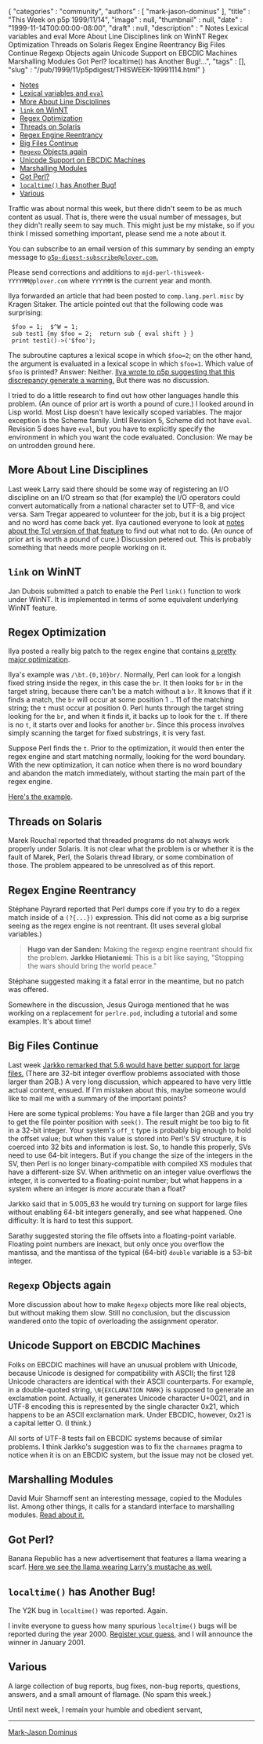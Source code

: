 {
   "categories" : "community",
   "authors" : [
      "mark-jason-dominus"
   ],
   "title" : "This Week on p5p 1999/11/14",
   "image" : null,
   "thumbnail" : null,
   "date" : "1999-11-14T00:00:00-08:00",
   "draft" : null,
   "description" : " Notes Lexical variables and eval More About Line Disciplines link on WinNT Regex Optimization Threads on Solaris Regex Engine Reentrancy Big Files Continue Regexp Objects again Unicode Support on EBCDIC Machines Marshalling Modules Got Perl? localtime() has Another Bug!...",
   "tags" : [],
   "slug" : "/pub/1999/11/p5pdigest/THISWEEK-19991114.html"
}



-   [Notes](#Notes)
-   [Lexical variables and `eval`](#Lexical_variables_and_eval)
-   [More About Line Disciplines](#More_About_Line_Disciplines)
-   [`link` on WinNT](#link_on_WinNT)
-   [Regex Optimization](#Ilya_Regex_Optimization)
-   [Threads on Solaris](#Threads_on_Solaris)
-   [Regex Engine Reentrancy](#Regex_Engine_Reentrancy)
-   [Big Files Continue](#Big_Files_Continue)
-   [`Regexp` Objects again](#Regexp_Objects_again)
-   [Unicode Support on EBCDIC Machines](#Unicode_Support_on_EBCDIC_Machines)
-   [Marshalling Modules](#Marshalling_Modules)
-   [Got Perl?](#Got_Perl?)
-   [`localtime()` has Another Bug!](#localtime_has_Another_Bug)
-   [Various](#Various)

Traffic was about normal this week, but there didn't seem to be as much content as usual. That is, there were the usual number of messages, but they didn't really seem to say much. This might just be my mistake, so if you think I missed something important, please send me a note about it.

You can subscribe to an email version of this summary by sending an empty message to [`p5p-digest-subscribe@plover.com`.](mailto:p5p-digest-subscribe@plover.com)

Please send corrections and additions to `mjd-perl-thisweek-YYYYMM@plover.com` where `YYYYMM` is the current year and month.

Ilya forwarded an article that had been posted to `comp.lang.perl.misc` by Kragen Sitaker. The article pointed out that the following code was surprising:

     $foo = 1;  $^W = 1;
     sub test1 {my $foo = 2;  return sub { eval shift } }
     print test1()->('$foo');

The subroutine captures a lexical scope in which `$foo=2`; on the other hand, the argument is evaluated in a lexical scope in which `$foo=1`. Which value of `$foo` is printed? Answer: Neither. [Ilya wrote to p5p suggesting that this discrepancy generate a warning.](http://www.xray.mpe.mpg.de/mailing-lists/perl5-porters/1999-11/msg00280.html) But there was no discussion.

I tried to do a little research to find out how other languages handle this problem. (An ounce of prior art is worth a pound of cure.) I looked around in Lisp world. Most Lisp doesn't have lexically scoped variables. The major exception is the Scheme family. Until Revision 5, Scheme did not have `eval`. Revision 5 does have `eval`, but you have to explicitly specify the environment in which you want the code evaluated. Conclusion: We may be on untrodden ground here.

<span id="More_About_Line_Disciplines">More About Line Disciplines</span>
-------------------------------------------------------------------------

Last week Larry said there should be some way of registering an I/O discipline on an I/O stream so that (for example) the I/O operators could convert automatically from a national character set to UTF-8, and vice versa. Sam Tregar appeared to volunteer for the job, but it is a big project and no word has come back yet. Ilya cautioned everyone to look at [notes about the Tcl version of that feature](http://www.oche.de/~akupries/soft/giot/HOWTO.html) to find out what not to do. (An ounce of prior art is worth a pound of cure.) Discussion petered out. This is probably something that needs more people working on it.

<span id="link_on_WinNT">`link` on WinNT</span>
-----------------------------------------------

Jan Dubois submitted a patch to enable the Perl `link()` function to work under WinNT. It is implemented in terms of some equivalent underlying WinNT feature.

<span id="Ilya_Regex_Optimization">Regex Optimization</span>
------------------------------------------------------------

Ilya posted a really big patch to the regex engine that contains [a pretty major optimization](http://www.xray.mpe.mpg.de/mailing-lists/perl5-porters/1999-11/msg00286.html).

Ilya's example was `/\bt.{0,10}br/`. Normally, Perl can look for a longish fixed string inside the regex, in this case the `br`. It then looks for `br` in the target string, because there can't be a match without a `br`. It knows that if it finds a match, the `br` will occur at some position 1 .. 11 of the matching string; the `t` must occur at position 0. Perl hunts through the target string looking for the `br`, and when it finds it, it backs up to look for the `t`. If there is no `t`, it starts over and looks for another `br`. Since this process involves simply scanning the target for fixed substrings, it is very fast.

Suppose Perl finds the `t`. Prior to the optimization, it would then enter the regex engine and start matching normally, looking for the word boundary. With the new optimization, it can notice when there is no word boundary and abandon the match immediately, without starting the main part of the regex engine.

[Here's the example](http://www.xray.mpe.mpg.de/mailing-lists/perl5-porters/1999-11/msg00566.html).

<span id="Threads_on_Solaris">Threads on Solaris</span>
-------------------------------------------------------

Marek Rouchal reported that threaded programs do not always work properly under Solaris. It is not clear what the problem is or whether it is the fault of Marek, Perl, the Solaris thread library, or some combination of those. The problem appeared to be unresolved as of this report.

<span id="Regex_Engine_Reentrancy">Regex Engine Reentrancy</span>
-----------------------------------------------------------------

Stéphane Payrard reported that Perl dumps core if you try to do a regex match inside of a `(?{...})` expression. This did not come as a big surprise seeing as the regex engine is not reentrant. (It uses several global variables.)

> **Hugo van der Sanden:** Making the regexp engine reentrant should fix the problem.
> **Jarkko Hietaniemi:** This is a bit like saying, "Stopping the wars should bring the world peace."

Stéphane suggested making it a fatal error in the meantime, but no patch was offered.

Somewhere in the discussion, Jesus Quiroga mentioned that he was working on a replacement for `perlre.pod`, including a tutorial and some examples. It's about time!

<span id="Big_Files_Continue">Big Files Continue</span>
-------------------------------------------------------

Last week [Jarkko remarked that 5.6 would have better support for large files.](http://www.xray.mpe.mpg.de/mailing-lists/perl5-porters/1999-11/msg00142.html) (There are 32-bit integer overflow problems associated with those larger than 2GB.) A very long discussion, which appeared to have very little actual content, ensued. If I'm mistaken about this, maybe someone would like to mail me with a summary of the important points?

Here are some typical problems: You have a file larger than 2GB and you try to get the file pointer position with `seek()`. The result might be too big to fit in a 32-bit integer. Your system's `off_t` type is probably big enough to hold the offset value; but when this value is stored into Perl's SV structure, it is coerced into 32 bits and information is lost. So, to handle this properly, SVs need to use 64-bit integers. But if you change the size of the integers in the SV, then Perl is no longer binary-compatible with compiled XS modules that have a different-size SV. When arithmetic on an integer value overflows the integer, it is converted to a floating-point number; but what happens in a system where an integer is *more* accurate than a float?

Jarkko said that in 5.005\_63 he would try turning on support for large files without enabling 64-bit integers generally, and see what happened. One difficulty: It is hard to test this support.

Sarathy suggested storing the file offsets into a floating-point variable. Floating point numbers are inexact, but only once you overflow the mantissa, and the mantissa of the typical (64-bit) `double` variable is a 53-bit integer.

<span id="Regexp_Objects_again">`Regexp` Objects again</span>
-------------------------------------------------------------

More discussion about how to make `Regexp` objects more like real objects, but without making them slow. Still no conclusion, but the discussion wandered onto the topic of overloading the assignment operator.

<span id="Unicode_Support_on_EBCDIC_Machines">Unicode Support on EBCDIC Machines</span>
---------------------------------------------------------------------------------------

Folks on EBCDIC machines will have an unusual problem with Unicode, because Unicode is designed for compatibility with ASCII; the first 128 Unicode characters are identical with their ASCII counterparts. For example, in a double-quoted string, `\N{EXCLAMATION MARK}` is supposed to generate an exclamation point. Actually, it generates Unicode character U+0021, and in UTF-8 encoding this is represented by the single character 0x21, which happens to be an ASCII exclamation mark. Under EBCDIC, however, 0x21 is a capital letter O. (I think.)

All sorts of UTF-8 tests fail on EBCDIC systems because of similar problems. I think Jarkko's suggestion was to fix the `charnames` pragma to notice when it is on an EBCDIC system, but the issue may not be closed yet.

<span id="Marshalling_Modules">Marshalling Modules</span>
---------------------------------------------------------

David Muir Sharnoff sent an interesting message, copied to the Modules list. Among other things, it calls for a standard interface to marshalling modules. [Read about it.](http://www.xray.mpe.mpg.de/mailing-lists/perl5-porters/1999-11/msg00567.html)

<span id="Got_Perl?">Got Perl?</span>
-------------------------------------

Banana Republic has a new advertisement that features a llama wearing a scarf. [Here we see the llama wearing Larry's mustache as well.](http://www.xray.mpe.mpg.de/mailing-lists/perl5-porters/1999-11/msg00339.html)

<span id="localtime_has_Another_Bug">`localtime()` has Another Bug!</span>
--------------------------------------------------------------------------

The Y2K bug in `localtime()` was reported. Again.

I invite everyone to guess how many spurious `localtime()` bugs will be reported during the year 2000. [Register your guess,](http://www.plover.com/~mjd/perl/y2k/y2k.cgi) and I will announce the winner in January 2001.

<span id="Various">Various</span>
---------------------------------

A large collection of bug reports, bug fixes, non-bug reports, questions, answers, and a small amount of flamage. (No spam this week.)

Until next week, I remain your humble and obedient servant,

------------------------------------------------------------------------

[Mark-Jason Dominus](mailto:mjd-perl-thisweek-199911+@plover.com)

